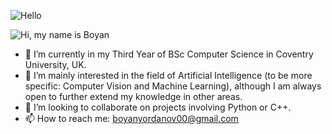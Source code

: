 ![Hello](https://github.com/Boyan-Yordanov/Boyan-Yordanov/extras/hi.gif)

<img src="https://github.com/Boyan-Yordanov/Boyan-Yordanov/extras/hi.gif" alt="Hi, my name is Boyan" title="Hi, my name is Boyan"/>

- 🌱 I’m currently in my Third Year of BSc Computer Science in Coventry University, UK.  
- 👀 I’m mainly interested in the field of Artificial Intelligence (to be more specific: Computer Vision and Machine Learning), although I am always open to further extend my knowledge in other areas.
- 💞️ I’m looking to collaborate on projects involving Python or C++.
- 📫 How to reach me: boyanyordanov00@gmail.com




